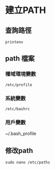 # 建立PATH
## 查詢路徑
```
printenv
```

## path 檔案
### 權域環境變數
```
/etc/profile
```
### 系統變數
```
/etc/bashrc
```
### 用戶變數
~/.bash_profile

## 修改path
```
sudo nano /etc/paths
```